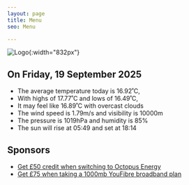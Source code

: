 ```yaml
---
layout: page
title: Menu
seo: Menu

---
```


![Logo](/images/logo.jpg){:width="832px"}

<!-- weather_marker starts -->
## On Friday, 19 September 2025

- The average temperature today is 16.92˚C,
- With highs of 17.77˚C and lows of 16.49˚C,
- It may feel like 16.89˚C with overcast clouds
- The wind speed is 1.79m/s and visibility is 10000m
- The pressure is 1019hPa and humidity is 85%
- The sun will rise at 05:49 and set at 18:14

<!-- weather_marker ends -->

## Sponsors

- [Get £50 credit when switching to Octopus Energy](https://bit.ly/3oD1nnS)
- [Get £75 when taking a 1000mb YouFibre broadband plan](https://aklam.io/91zWhU?)

